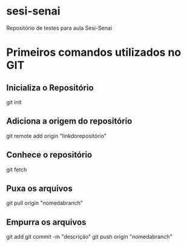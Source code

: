 # sesi-senai
Repositório de testes para aula Sesi-Senai

# Primeiros comandos utilizados no GIT
## Inicializa o Repositório
git init

## Adiciona a origem do repositório 
git remote add origin "linkdorepositório"

## Conhece o repositório 
git fetch

## Puxa os arquivos 
git pull origin "nomedabranch"

## Empurra os arquivos 
git add
git commit -m "descrição"
git push origin "nomedabranch"
